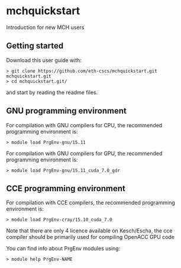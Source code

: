 # mchquickstart
Introduction for new MCH users

## Getting started
Download this user guide with:

```
> git clone https://github.com/eth-cscs/mchquickstart.git    mchquickstart.git
> cd mchquickstart.git/
```

and start by reading the readme files.

## GNU programming environment
For compilation with GNU compilers for CPU, the recommended programming environment is: 
```
> module load PrgEnv-gnu/15.11
```

For compilation with GNU compilers for GPU, the recommended programming environment is: 
```
> module load PrgEnv-gnu/15.11_cuda_7.0_gdr
```

## CCE programming environment
For compilation with CCE compilers, the recommended programming environment is: 
```
> module load PrgEnv-cray/15.10_cuda_7.0
```
Note that there are only 4 licence available on Kesch/Escha, the cce compiler should be primarily used for compiling OpenACC GPU code

You can find info about PrgEnv modules using:
```
> module help PrgEnv-NAME
```

  
